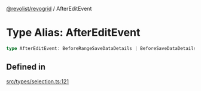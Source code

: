 [@revolist/revogrid](README.md) / AfterEditEvent

# Type Alias: AfterEditEvent

```ts
type AfterEditEvent: BeforeRangeSaveDataDetails | BeforeSaveDataDetails;
```

## Defined in

[src/types/selection.ts:121](https://github.com/revolist/revogrid/blob/a348821be3a2642110f5dc893d4bd9cba16c5101/src/types/selection.ts#L121)
